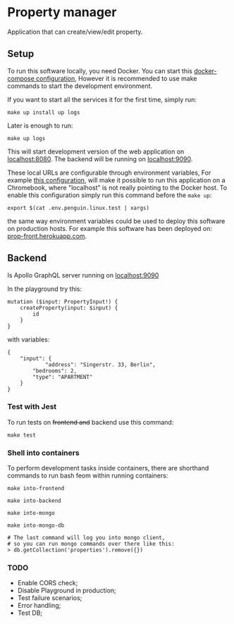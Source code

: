 # Property manager

Application that can create/view/edit property.

## Setup

To run this software locally, you need Docker.
You can start this [docker-compose configuration](./docker-compose.yml),
However it is recommended to use make commands to start the development environment.
 
If you want to start all the services it for the first time,
simply run:

    make up install up logs

Later is enough to run:

    make up logs

This will start development version of the web application on
[localhost:8080](http://localhost:8080).
The backend will be running on [localhost:9090](http://localhost:9090).

These local URLs are configurable through environment variables,
For example [this configuration](./env.penguin.linux.test), 
will make it possible to run this application on a Chromebook,
where "localhost" is not really pointing to the Docker host.
To enable this configuration simply run this command before the `make up`:

    export $(cat .env.penguin.linux.test | xargs)

the same way environment variables could be used to deploy this software
on production hosts. For example this software has been deployed on:
[prop-front.herokuapp.com](https://prop-front.herokuapp.com).

## Backend

Is Apollo GraphQL server running on [localhost:9090](http://localhost:9090)

In the playground try this:

    mutation ($input: PropertyInput!) {
        createProperty(input: $input) {
            id
        }
    }

with variables:

    {
        "input": { 
                "address": "Singerstr. 33, Berlin",
            "bedrooms": 2,
            "type": "APARTMENT"
        }
    }

### Test with Jest

To run tests on ~~frontend and~~ backend use this command:

    make test

### Shell into containers

To perform development tasks inside containers,
there are shorthand commands to run bash feom within running containers:

    make into-frontend

    make into-backend

    make into-mongo

    make into-mongo-db
    
    # The last command will log you into mongo client,
    # so you can run mongo commands over there like this:
    > db.getCollection('properties').remove({})

### TODO

- Enable CORS check;
- Disable Playground in production;
- Test failure scenarios;
- Error handling;
- Test DB;
